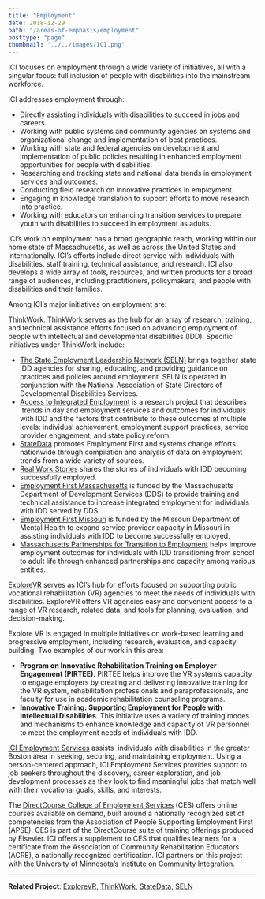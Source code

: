 ```yaml
---
title: "Employment"
date: 2018-12-29
path: "/areas-of-emphasis/employment"
posttype: "page"
thumbnail: '../../images/ICI.png'
---
```


ICI focuses on employment through a wide variety of initiatives, all with a singular focus: full inclusion of people with disabilities into the mainstream workforce.

ICI addresses employment through:

*   Directly assisting individuals with disabilities to succeed in jobs and careers.
*   Working with public systems and community agencies on systems and organizational change and implementation of best practices.
*   Working with state and federal agencies on development and implementation of public policies resulting in enhanced employment opportunities for people with disabilities.  
*   Researching and tracking state and national data trends in employment services and outcomes.
*   Conducting field research on innovative practices in employment.
*   Engaging in knowledge translation to support efforts to move research into practice.
*   Working with educators on enhancing transition services to prepare youth with disabilities to succeed in employment as adults.

ICI’s work on employment has a broad geographic reach, working within our home state of Massachusetts, as well as across the United States and internationally. ICI’s efforts include direct service with individuals with disabilities, staff training, technical assistance, and research. ICI also develops a wide array of tools, resources, and written products for a broad range of audiences, including practitioners, policymakers, and people with disabilities and their families.

Among ICI’s major initiatives on employment are:

[ThinkWork](https://www.thinkwork.org/). ThinkWork serves as the hub for an array of research, training, and technical assistance efforts focused on advancing employment of people with intellectual and developmental disabilities (IDD). Specific initiatives under ThinkWork include:

*   [The State Employment Leadership Network (SELN)](http://www.selnhub.org/home) brings together state IDD agencies for sharing, educating, and providing guidance on practices and policies around employment. SELN is operated in conjunction with the National Association of State Directors of Developmental Disabilities Services.
*   [Access to Integrated Employment](https://www.thinkwork.org/aie) is a research project that <a>describes</a>  trends in day and employment services and outcomes for individuals with IDD and the factors that contribute to these outcomes at multiple levels: individual achievement, employment support practices, service provider engagement, and state policy reform.
*   [StateData](https://www.statedata.info/) promotes Employment First and systems change efforts nationwide through compilation and analysis of data on employment trends from a wide variety of sources.
*   [Real Work Stories](https://www.thinkwork.org/project/real-work-stories) shares the stories of individuals with IDD becoming successfully employed.
*   [Employment First Massachusetts](https://employmentfirstma.org/) is funded by the Massachusetts Department of Development Services (DDS) to provide training and technical assistance to increase integrated employment for individuals with IDD served by DDS.
*   [Employment First Missouri](https://employmentfirstmo.org/) is funded by the Missouri Department of Mental Health to expand service provider capacity in Missouri in assisting individuals with IDD to become successfully employed.
*   [Massachusetts Partnerships for Transition to Employment](https://employmentfirstma.org/mpte/) helps improve employment outcomes for individuals with IDD transitioning from school to adult life through enhanced partnerships and capacity among various entities.

[ExploreVR](https://www.explorevr.org/) serves as ICI’s hub for efforts focused on supporting public vocational rehabilitation (VR) agencies to meet the needs of individuals with disabilities. ExploreVR offers VR agencies easy and convenient access to a range of VR research, related data, and tools for planning, evaluation, and decision-making.

Explore VR is engaged in multiple initiatives on work-based learning and progressive employment, including research, evaluation, and capacity building. Two examples of our work in this area:

*   **Program on Innovative Rehabilitation Training on Employer Engagement (PIRTEE)**. PIRTEE helps improve the VR system’s capacity to engage employers by creating and delivering innovative training for the VR system, rehabilitation professionals and paraprofessionals, and faculty for use in academic rehabilitation counseling programs.
*   **Innovative Training: Supporting Employment for People with Intellectual Disabilities**. This initiative uses a variety of training modes and mechanisms to enhance knowledge and capacity of VR personnel to meet the employment needs of individuals with IDD.

[ICI Employment Services](https://www.communityinclusion.org/employmentservices/) <a>assists</a>  individuals with disabilities in the greater Boston area in seeking, securing, and maintaining employment. Using a person-centered approach, ICI Employment Services <a>provides</a> support to job seekers throughout the discovery, career exploration, and job development processes as they look to find meaningful jobs that match well with their vocational goals, skills, and interests.

The [DirectCourse College of Employment Services](https://www.directcourseonline.com/employment-services/) (CES) offers online courses available on demand, built around a nationally recognized set of competencies from the Association of People Supporting Employment First (APSE). CES is part of the DirectCourse suite of training offerings produced by Elsevier. ICI offers a supplement to CES that qualifies learners for a certificate from the Association of Community Rehabilitation Educators (ACRE), a nationally recognized certification. ICI partners on this project with the University of Minnesota’s [Institute on Community Integration](https://ici.umn.edu/).

- - -

**Related Project**: [ExploreVR](/projects/explorevr), [ThinkWork](/projects/thinkwork), [StateData](/projects/statedata), [SELN](/projects/seln)
